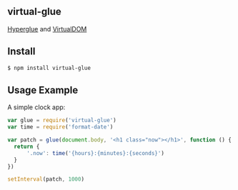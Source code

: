 ## virtual-glue

[Hyperglue](http://github.com/substack/hyperglue) and [VirtualDOM](http://npmjs.org/virtual-dom)

## Install

```bash
$ npm install virtual-glue
```

## Usage Example

A simple clock app:

```js
var glue = require('virtual-glue')
var time = require('format-date')

var patch = glue(document.body, '<h1 class="now"></h1>', function () {
  return {
      '.now': time('{hours}:{minutes}:{seconds}')
  }
})

setInterval(patch, 1000)
```
